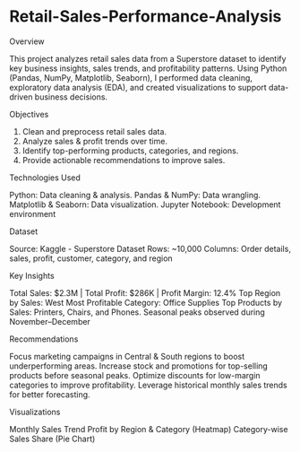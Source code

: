 # Retail-Sales-Performance-Analysis

Overview

This project analyzes retail sales data from a Superstore dataset to identify key business insights, sales trends, and profitability patterns. Using Python (Pandas, NumPy, Matplotlib, Seaborn), I performed data cleaning, exploratory data analysis (EDA), and created visualizations to support data-driven business decisions.

Objectives

1. Clean and preprocess retail sales data.
2. Analyze sales & profit trends over time.
3. Identify top-performing products, categories, and regions.
4. Provide actionable recommendations to improve sales.

Technologies Used

Python: Data cleaning & analysis.
Pandas & NumPy: Data wrangling.
Matplotlib & Seaborn: Data visualization.
Jupyter Notebook: Development environment

Dataset

Source: Kaggle - Superstore Dataset
Rows: ~10,000
Columns: Order details, sales, profit, customer, category, and region

Key Insights

Total Sales: $2.3M | Total Profit: $286K | Profit Margin: 12.4%
Top Region by Sales: West
Most Profitable Category: Office Supplies
Top Products by Sales: Printers, Chairs, and Phones.
Seasonal peaks observed during November–December

Recommendations

Focus marketing campaigns in Central & South regions to boost underperforming areas.
Increase stock and promotions for top-selling products before seasonal peaks.
Optimize discounts for low-margin categories to improve profitability.
Leverage historical monthly sales trends for better forecasting.

Visualizations

Monthly Sales Trend 
Profit by Region & Category (Heatmap) 
Category-wise Sales Share (Pie Chart)
